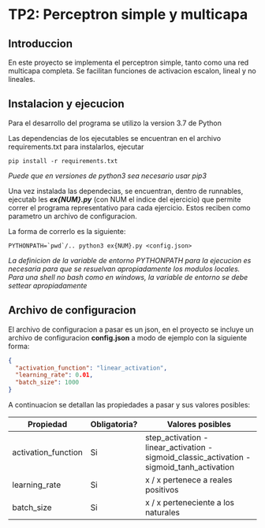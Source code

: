 # TP2: Perceptron simple y multicapa
## Introduccion
En este proyecto se implementa el perceptron simple, 
tanto como una red multicapa completa. Se facilitan funciones de activacion escalon, lineal y no lineales.


## Instalacion y ejecucion

Para el desarrollo del programa se utilizo la version 3.7 de Python

Las dependencias de los ejecutables se encuentran en el archivo requirements.txt para instalarlos, ejecutar

```shell
pip install -r requirements.txt
```
*Puede que en versiones de python3 sea necesario usar pip3*

Una vez instalada las dependecias, se encuentran, dentro de runnables,
ejecutab les ***ex{NUM}.py*** (con NUM el indice del ejercicio) 
que permite correr el programa representativo para cada ejercicio. Estos reciben
como parametro un archivo de configuracion.

La forma de correrlo es la siguiente:

```shell
PYTHONPATH=`pwd`/.. python3 ex{NUM}.py <config.json>
```

*La definicion de la variable de entorno PYTHONPATH para la ejecucion es necesaria para que se resuelvan apropiadamente los modulos locales. Para una shell no bash como en windows, la variable de entorno se debe settear apropiadamente*



## Archivo de configuracion
El archivo de configuracion a pasar es un json, en el proyecto
se incluye un archivo de configuracion **config.json** a modo de ejemplo con la siguiente forma:

``` json
{   
  "activation_function": "linear_activation",
  "learning_rate": 0.01,
  "batch_size": 1000
}
```

A continuacion se detallan las propiedades a pasar y sus valores posibles:


| Propiedad    | Obligatoria?                       | Valores posibles                                                                                                              |
|--------------|------------------------------------|-------------------------------------------------------------------------------------------------------------------------------|
 | activation_function    | Si                                 | step_activation - linear_activation - sigmoid_classic_activation - sigmoid_tanh_activation                                                                                                   |
 | learning_rate| Si                                 | x / x pertenece a reales positivos                                                                                                   | 
 | batch_size | Si                                 | x / x perteneciente a los naturales                                                                                      | 

